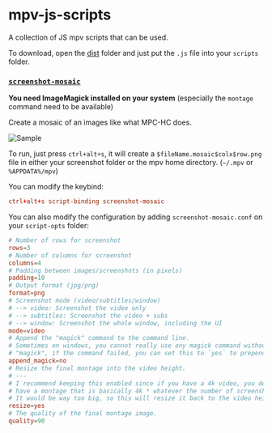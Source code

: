 # mpv-js-scripts

A collection of JS mpv scripts that can be used.

To download, open the [dist](dist) folder and just put the `.js` file into your `scripts` folder.

### [`screenshot-mosaic`](dist/screenshot-mosaic.js)

**You need ImageMagick installed on your system** (especially the `montage` command need to be available)

Create a mosaic of an images like what MPC-HC does.

![Sample](https://p.ihateani.me/qklxfhvu.jpg)

To run, just press `ctrl+alt+s`, it will create a `$fileName.mosaic$colx$row.png` file in either your screenshot folder or the mpv home directory. (`~/.mpv` or `%APPDATA%/mpv`)

You can modify the keybind:
```conf
ctrl+alt+s script-binding screenshot-mosaic
```

You can also modify the configuration by adding `screenshot-mosaic.conf` on your `script-opts` folder:
```conf
# Number of rows for screenshot
rows=3
# Number of columns for screenshot
columns=4
# Padding between images/screenshots (in pixels)
padding=10
# Output format (jpg/png)
format=png
# Screenshot mode (video/subtitles/window)
# --> video: Screenshot the video only
# --> subtitles: Screenshot the video + subs
# --> window: Screenshot the whole window, including the UI
mode=video
# Append the "magick" command to the command line.
# Sometimes on windows, you cannot really use any magick command without prefixing
# "magick", if the command failed, you can set this to `yes` to prepend the command with `magick`
append_magick=no
# Resize the final montage into the video height.
# ---
# I recommend keeping this enabled since if you have a 4k video, you don't want to
# have a montage that is basically 4k * whatever the number of screenshots you have.
# It would be way too big, so this will resize it back to the video height.
resize=yes
# The quality of the final montage image.
quality=90
```